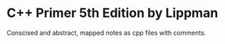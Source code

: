 # C++ Primer 5th Edition by Lippman
Conscised and abstract, mapped notes as cpp files with comments.
